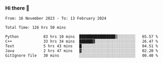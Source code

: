 ### Hi there 👋

<!--
**floyiac/floyiac** is a ✨ _special_ ✨ repository because its `README.md` (this file) appears on your GitHub profile.

Here are some ideas to get you started:

- 🔭 I’m currently working on ...
- 🌱 I’m currently learning ...
- 👯 I’m looking to collaborate on ...
- 🤔 I’m looking for help with ...
- 💬 Ask me about ...
- 📫 How to reach me: ...
- 😄 Pronouns: ...
- ⚡ Fun fact: ...
-->

<!--START_SECTION:waka-->

```txt
From: 16 November 2023 - To: 13 February 2024

Total Time: 126 hrs 50 mins

Python           83 hrs 10 mins  ████████████████▒░░░░░░░░   65.57 %
C++              33 hrs 34 mins  ██████▓░░░░░░░░░░░░░░░░░░   26.47 %
Text             5 hrs 43 mins   █░░░░░░░░░░░░░░░░░░░░░░░░   04.51 %
Java             2 hrs 47 mins   ▓░░░░░░░░░░░░░░░░░░░░░░░░   02.20 %
GitIgnore file   30 mins         ░░░░░░░░░░░░░░░░░░░░░░░░░   00.40 %
```

<!--END_SECTION:waka-->
